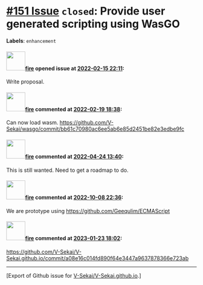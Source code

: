 # [\#151 Issue](https://github.com/V-Sekai/V-Sekai.github.io/issues/151) `closed`: Provide user generated scripting using WasGO
**Labels**: `enhancement`


#### <img src="https://avatars.githubusercontent.com/u/32321?u=c2e06a3d2b49a467aa907e54aa259516440267cc&v=4" width="50">[fire](https://github.com/fire) opened issue at [2022-02-15 22:11](https://github.com/V-Sekai/V-Sekai.github.io/issues/151):

Write proposal.

#### <img src="https://avatars.githubusercontent.com/u/32321?u=c2e06a3d2b49a467aa907e54aa259516440267cc&v=4" width="50">[fire](https://github.com/fire) commented at [2022-02-19 18:38](https://github.com/V-Sekai/V-Sekai.github.io/issues/151#issuecomment-1046079898):

Can now load wasm. https://github.com/V-Sekai/wasgo/commit/bb61c70980ac6ee5ab6e85d2451be82e3edbe9fc

#### <img src="https://avatars.githubusercontent.com/u/32321?u=c2e06a3d2b49a467aa907e54aa259516440267cc&v=4" width="50">[fire](https://github.com/fire) commented at [2022-04-24 13:40](https://github.com/V-Sekai/V-Sekai.github.io/issues/151#issuecomment-1107844334):

This is still wanted. Need to get a roadmap to do.

#### <img src="https://avatars.githubusercontent.com/u/32321?u=c2e06a3d2b49a467aa907e54aa259516440267cc&v=4" width="50">[fire](https://github.com/fire) commented at [2022-10-08 22:36](https://github.com/V-Sekai/V-Sekai.github.io/issues/151#issuecomment-1272407970):

We are prototype using https://github.com/Geequlim/ECMAScript

#### <img src="https://avatars.githubusercontent.com/u/32321?u=c2e06a3d2b49a467aa907e54aa259516440267cc&v=4" width="50">[fire](https://github.com/fire) commented at [2023-01-23 18:02](https://github.com/V-Sekai/V-Sekai.github.io/issues/151#issuecomment-1400757127):

https://github.com/V-Sekai/V-Sekai.github.io/commit/a08e16c014fd890f64e3447a9637878366e723ab


-------------------------------------------------------------------------------



[Export of Github issue for [V-Sekai/V-Sekai.github.io](https://github.com/V-Sekai/V-Sekai.github.io).]
